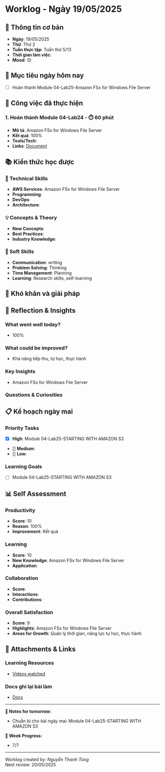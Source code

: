 # Worklog - Ngày 19/05/2025

## 📅 Thông tin cơ bản
- **Ngày**: 19/05/2025
- **Thứ**: Thứ 2
- **Tuần thực tập**: Tuần thứ 5/13
- **Thời gian làm việc**: 
- **Mood**: 😊

## 🎯 Mục tiêu ngày hôm nay
- [ ] Hoàn thành Module 04-Lab25-Amazon FSx for Windows File Server

## 💼 Công việc đã thực hiện

### 1. Hoàn thành Module 04-Lab24 - ⏱️ 60 phút
- **Mô tả**: Amazon FSx for Windows File Server
- **Kết quả**: 100%
- **Tools/Tech**: 
- **Links**: [Document](https://docs.google.com/document/d/1SR2SoXXJQZCZk7EPMWETMMduyiU25YRNmOKK23EwwJM/edit?usp=sharing)

## 📚 Kiến thức học được

### 🔧 Technical Skills
- **AWS Services**: Amazon FSx for Windows File Server
- **Programming**: 
- **DevOps**: 
- **Architecture**: 

### 💡 Concepts & Theory
- **New Concepts**: 
- **Best Practices**: 
- **Industry Knowledge**: 

### 🤝 Soft Skills
- **Communication**: writing
- **Problem Solving**: Thinking
- **Time Management**: Planning
- **Learning**: Research skills, self-learning

## 🚧 Khó khăn và giải pháp

## 💭 Reflection & Insights

### What went well today?
- 100%

### What could be improved?
- Khả năng tiếp thu, tự học, thực hành

### Key Insights
- Amazon FSx for Windows File Server

### Questions & Curiosities

## 📋 Kế hoạch ngày mai

### Priority Tasks
- [x] **High**: Module 04-Lab25-STARTING WITH AMAZON S3
- [] **Medium**: 
- [] **Low**: 

### Learning Goals
- [ ] Module 04-Lab25-STARTING WITH AMAZON S3

## 📊 Self Assessment

### Productivity
- **Score**: 10
- **Reason**: 100%
- **Improvement**: Kết quả

### Learning
- **Score**: 10
- **New Knowledge**: Amazon FSx for Windows File Server
- **Application**: 

### Collaboration
- **Score**: 
- **Interactions**: 
- **Contributions**: 

### Overall Satisfaction
- **Score**: 9
- **Highlights**: Amazon FSx for Windows File Server
- **Areas for Growth**: Quản lý thời gian, năng lực tự học, thực hành


## 📎 Attachments & Links

### Learning Resources
- [Videos watched](https://www.youtube.com/watch?v=4tA3kOTx_Eo&list=PLahN4TLWtox2a3vElknwzU_urND8hLn1i&index=125&pp=iAQB)

### Docs ghi lại bài làm
- [Docs](https://docs.google.com/document/d/1SR2SoXXJQZCZk7EPMWETMMduyiU25YRNmOKK23EwwJM/edit?usp=sharing)

---

**📝 Notes for tomorrow:**
- Chuẩn bị cho bài ngày mai: Module 04-Lab25-STARTING WITH AMAZON S3

**🎯 Week Progress:**
- 7/7

---
Worklog created by: *Nguyễn Thanh Tùng*  
Next review: 20/05/2025
